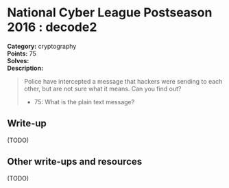 # National Cyber League Postseason 2016 : decode2

**Category:** cryptography  
**Points:** 75  
**Solves:**  
**Description:**  

> Police have intercepted a message that hackers were sending to each other, but are not sure what it means. Can you find out?  
> * 75: What is the plain text message?

## Write-up

(TODO)

## Other write-ups and resources

(TODO)
